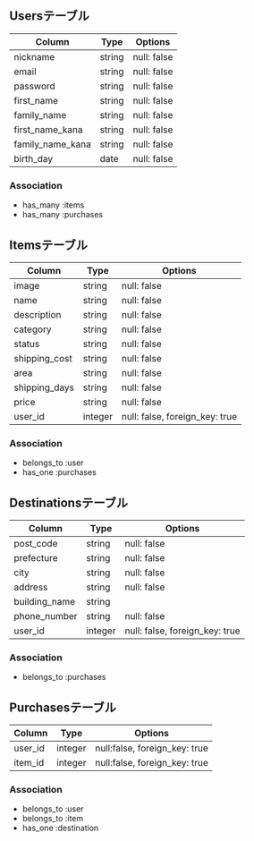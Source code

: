 ## Usersテーブル

| Column           | Type   | Options     |
| ---------------- | ------ | ----------- |
| nickname         | string | null: false |
| email            | string | null: false |
| password         | string | null: false |
| first_name       | string | null: false |
| family_name      | string | null: false |
| first_name_kana  | string | null: false |
| family_name_kana | string | null: false |
| birth_day        | date   | null: false |

### Association
- has_many :items
- has_many :purchases

## Itemsテーブル

| Column        | Type    | Options                        |
| ------------- | ------- | ------------------------------ |
| image         | string  | null: false                    |
| name          | string  | null: false                    |
| description   | string  | null: false                    |
| category      | string  | null: false                    |
| status        | string  | null: false                    |
| shipping_cost | string  | null: false                    |
| area          | string  | null: false                    |
| shipping_days | string  | null: false                    |
| price         | string  | null: false                    |
| user_id       | integer | null: false, foreign_key: true |

### Association
- belongs_to :user
- has_one :purchases

## Destinationsテーブル

| Column        | Type    | Options                        |
| ------------- | ------- | ------------------------------ |
| post_code     | string  | null: false                    |
| prefecture    | string  | null: false                    |
| city          | string  | null: false                    |
| address       | string  | null: false                    |
| building_name | string  |                                |
| phone_number  | string  | null: false                    |
| user_id       | integer | null: false, foreign_key: true |

### Association
- belongs_to :purchases

## Purchasesテーブル

| Column   | Type    | Options                       |
| -------- | ------- | ----------------------------- |
| user_id  | integer | null:false, foreign_key: true |
| item_id  | integer | null:false, foreign_key: true |

### Association
- belongs_to :user
- belongs_to :item
- has_one :destination